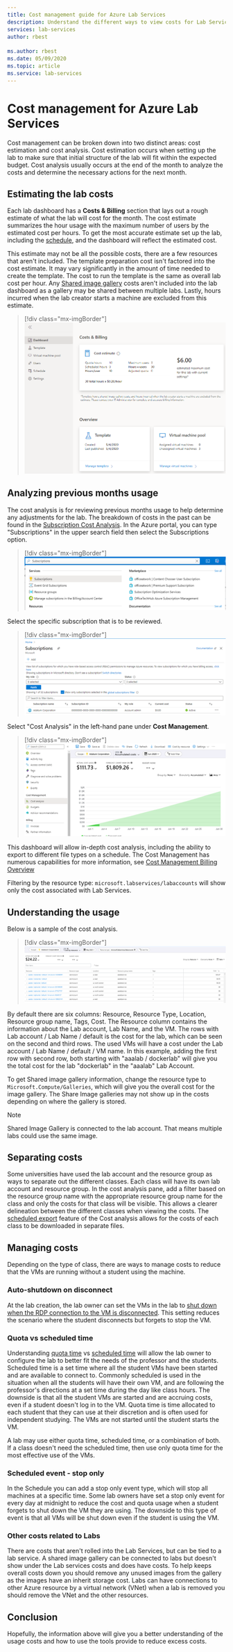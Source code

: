 ```yaml
---
title: Cost management guide for Azure Lab Services
description: Understand the different ways to view costs for Lab Services.
services: lab-services
author: rbest

ms.author: rbest
ms.date: 05/09/2020
ms.topic: article
ms.service: lab-services
---
```


# Cost management for Azure Lab Services

Cost management can be broken down into two distinct areas: cost estimation and cost analysis.  Cost estimation occurs when setting up the lab to make sure that initial structure of the lab will fit within the expected budget.  Cost analysis usually occurs at the end of the month to analyze the costs and determine the necessary actions for the next month.

## Estimating the lab costs

Each lab dashboard has a **Costs & Billing** section that lays out a rough estimate of what the lab will cost for the month.  The cost estimate summarizes the hour usage with the maximum number of users by the estimated cost per hours.  To get the most accurate estimate set up the lab, including the [schedule](how-to-create-schedules.md), and the dashboard will reflect the estimated cost.  

This estimate may not be all the possible costs, there are a few resources that aren't included.  The template preparation cost isn't factored into the cost estimate.  It may vary significantly in the amount of time needed to create the template. The cost to run the template is the same as overall lab cost per hour. Any [Shared image gallery](how-to-use-shared-image-gallery.md) costs aren't included into the lab dashboard as a gallery may be shared between multiple labs.  Lastly, hours incurred when the lab creator starts a machine are excluded from this estimate.

> [!div class="mx-imgBorder"]
> ![Dashboard cost estimation](./media/cost-management-guide/dashboard-cost-estimation.png)

## Analyzing previous months usage

The cost analysis is for reviewing previous months usage to help determine any adjustments for the lab.  The breakdown of costs in the past can be found in the [Subscription Cost Analysis](https://docs.microsoft.com/azure/cost-management-billing/costs/quick-acm-cost-analysis).  In the Azure portal, you can type "Subscriptions" in the upper search field then select the Subscriptions option.  

> [!div class="mx-imgBorder"]
> ![Subscription search](./media/cost-management-guide/subscription-search.png)

Select the specific subscription that is to be reviewed.

> [!div class="mx-imgBorder"]
> ![Subscription selection](./media/cost-management-guide/subscription-select.png)

 Select "Cost Analysis" in the left-hand pane under **Cost Management**.

 > [!div class="mx-imgBorder"]
> ![Subscription cost analysis](./media/cost-management-guide/subscription-cost-analysis.png)

This dashboard will allow in-depth cost analysis, including the ability to export to different file types on a schedule.  The Cost Management has numerous capabilities for more information, see [Cost Management Billing Overview](https://docs.microsoft.com/azure/cost-management-billing/cost-management-billing-overview)

Filtering by the resource type: `microsoft.labservices/labaccounts` will show only the cost associated with Lab Services.

## Understanding the usage

Below is a sample of the cost analysis.

> [!div class="mx-imgBorder"]
> ![Subscription cost analysis](./media/cost-management-guide/cost-analysis.png)

By default there are six columns: Resource, Resource Type, Location, Resource group name, Tags, Cost.  The Resource column contains the information about the Lab account, Lab Name, and the VM.  The rows with Lab account / Lab Name / default is the cost for the lab, which can be seen on the second and third rows.  The used VMs will have a cost under the Lab account / Lab Name / default / VM name.  In this example, adding the first row with second row, both starting with "aaalab / dockerlab" will give you the total cost for the lab "dockerlab" in the "aaalab" Lab Account.

To get Shared image gallery information, change the resource type to `Microsoft.Compute/Galleries`, which will give you the overall cost for the image gallery.  The Share Image galleries may not show up in the costs depending on where the gallery is stored.

> [!NOTE]
> Shared Image Gallery is connected to the lab account.  That means multiple labs could use the same image.

## Separating costs

Some universities have used the lab account and the resource group as ways to separate out the different classes.  Each class will have its own lab account and resource group. In the cost analysis pane, add a filter based on the resource group name with the appropriate resource group name for the class and only the costs for that class will be visible.  This allows a clearer delineation between the different classes when viewing the costs.  The [scheduled export](https://docs.microsoft.com/azure/cost-management-billing/costs/tutorial-export-acm-data) feature of the Cost analysis allows for the costs of each class to be downloaded in separate files.

## Managing costs

Depending on the type of class, there are ways to manage costs to reduce that the VMs are running without a student using the machine.

### Auto-shutdown on disconnect

At the lab creation, the lab owner can set the VMs in the lab to [shut down when the RDP connection to the VM is disconnected](how-to-enable-shutdown-disconnect.md).  This setting reduces the scenario where the student disconnects but forgets to stop the VM.

### Quota vs scheduled time

Understanding [quota time](classroom-labs-concepts.md#quota) vs [scheduled time](classroom-labs-concepts.md#schedules) will allow the lab owner to configure the lab to better fit the needs of the professor and the students.  Scheduled time is a set time where all the student VMs have been started and are available to connect to.  Commonly scheduled is used in the situation when all the students will have their own VM, and are following the professor's directions at a set time during the day like  class hours.  The downside is that all the student VMs are started and are accruing costs, even if a student doesn't log in to the VM.  Quota time is time allocated to each student that they can use at their discretion and is often used for independent studying. The VMs are not started until the student starts the VM.  

A lab may use either quota time, scheduled time, or a combination of both. If a class doesn't need the scheduled time, then use only quota time for the most effective use of the VMs.

### Scheduled event - stop only

In the Schedule you can add a stop only event type, which will stop all machines at a specific time.  Some lab owners have set a stop only event for every day at midnight to reduce the cost and quota usage when a student forgets to shut down the VM they are using.  The downside to this type of event is that all VMs will be shut down even if the student is using the VM.

### Other costs related to Labs 

There are costs that aren't rolled into the Lab Services, but can be tied to a lab service.  A shared image gallery can be connected to labs but doesn't show under the Lab services costs and does have costs.  To help keeps overall costs down you should remove any unused images from the gallery as the images have an inherit storage cost.  Labs can have connections to other Azure resource by a virtual network (VNet) when a lab is removed you should remove the VNet and the other resources.

## Conclusion

Hopefully, the information above will give you a better understanding of the usage costs and how to use the tools provide to reduce excess costs.
